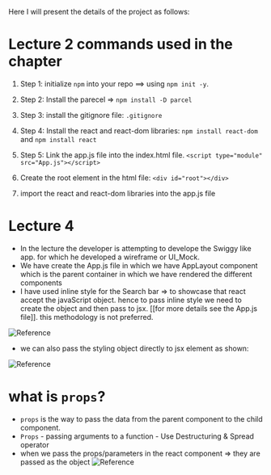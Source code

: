 Here I will present the details of the project as follows:

# Lecture 2 commands used in the chapter

1. Step 1: initialize `npm` into your repo ==> using `npm init -y`.
2. Step 2: Install the parecel => `npm install -D parcel`
3. Step 3: install the gitignore file: `.gitignore`
4. Step 4: Install the react and react-dom libraries: `npm install react-dom` and `npm install react`
5. Step 5: Link the app.js file into the index.html file.
   `<script type="module" src="App.js"></script>`

6. Create the root element in the html file: `<div id="root"></div>`

7. import the react and react-dom libraries into the app.js file

# Lecture 4

- In the lecture the developer is attempting to develope the Swiggy like app. for which he developed a wireframe or UI_Mock.
- We have create the App.js file in which we have AppLayout component which is the parent container in which we have rendered the different components
- I have used inline style for the Search bar => to showcase that react accept the javaScript object. hence to pass inline style we need to create the object and then pass to jsx. [[for more details see the App.js file]]. this methodology is not preferred.

![Reference](/Images/1.png)

- we can also pass the styling object directly to jsx element as shown:

![Reference](/Images/2.png)

# what is `props`?

- `props` is the way to pass the data from the parent component to the child component.
- `Props` - passing arguments to a function - Use Destructuring & Spread operator
- when we pass the props/parameters in the react component => they are passed as the object
  ![Reference](/Images/3.png)


